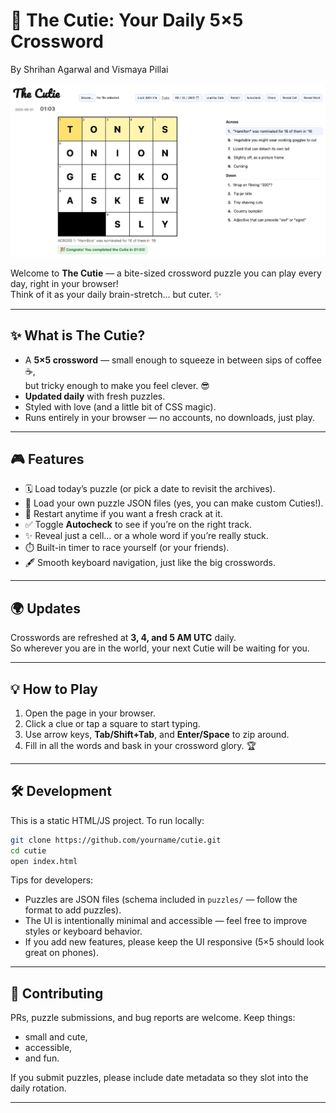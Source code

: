 # 🧩 The Cutie: Your Daily 5×5 Crossword
By Shrihan Agarwal and Vismaya Pillai

![Cutie Demo Image](./cross_example.png)

Welcome to **The Cutie** — a bite-sized crossword puzzle you can play every day, right in your browser!  
Think of it as your daily brain-stretch… but cuter. ✨

---

## ✨ What is The Cutie?
- A **5×5 crossword** — small enough to squeeze in between sips of coffee ☕,  
  but tricky enough to make you feel clever. 😎  
- **Updated daily** with fresh puzzles.  
- Styled with love (and a little bit of CSS magic).  
- Runs entirely in your browser — no accounts, no downloads, just play.

---

## 🎮 Features
- 🗓️ Load today’s puzzle (or pick a date to revisit the archives).  
- 📂 Load your own puzzle JSON files (yes, you can make custom Cuties!).  
- 🔄 Restart anytime if you want a fresh crack at it.  
- ✅ Toggle **Autocheck** to see if you’re on the right track.  
- ✨ Reveal just a cell… or a whole word if you’re really stuck.  
- ⏱️ Built-in timer to race yourself (or your friends).  
- 🖋️ Smooth keyboard navigation, just like the big crosswords.

---

## 🌍 Updates
Crosswords are refreshed at **3, 4, and 5 AM UTC** daily.  
So wherever you are in the world, your next Cutie will be waiting for you.  

---

## 💡 How to Play
1. Open the page in your browser.  
2. Click a clue or tap a square to start typing.  
3. Use arrow keys, **Tab/Shift+Tab**, and **Enter/Space** to zip around.  
4. Fill in all the words and bask in your crossword glory. 🏆  

---

## 🛠️ Development
This is a static HTML/JS project. To run locally:
```bash
git clone https://github.com/yourname/cutie.git
cd cutie
open index.html
```

Tips for developers:
- Puzzles are JSON files (schema included in `puzzles/` — follow the format to add puzzles).  
- The UI is intentionally minimal and accessible — feel free to improve styles or keyboard behavior.  
- If you add new features, please keep the UI responsive (5×5 should look great on phones).

---

## 🤝 Contributing
PRs, puzzle submissions, and bug reports are welcome. Keep things:
- small and cute,
- accessible,
- and fun.

If you submit puzzles, please include date metadata so they slot into the daily rotation.

---
